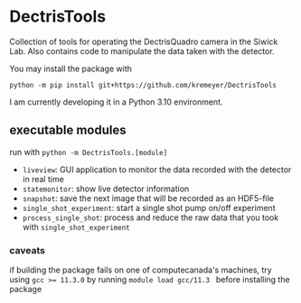 # DectrisTools
Collection of tools for operating the DectrisQuadro camera in the Siwick Lab. Also contains code to manipulate the data taken with the detector.

You may install the package with
```
python -m pip install git+https://github.com/kremeyer/DectrisTools
```
I am currently developing it in a Python 3.10 environment.

## executable modules
run with `python -m DectrisTools.[module]`

* `liveview`: GUI application to monitor the data recorded with the detector in real time
* `statemonitor`: show live detector information
* `snapshot`: save the next image that will be recorded as an HDF5-file
* `single_shot_experiment`: start a single shot pump on/off experiment
* `process_single_shot`: process and reduce the raw data that you took with `single_shot_experiment`

### caveats

if building the package fails on one of computecanada's machines, try using `gcc >= 11.3.0` by running `module load gcc/11.3
` before installing the package